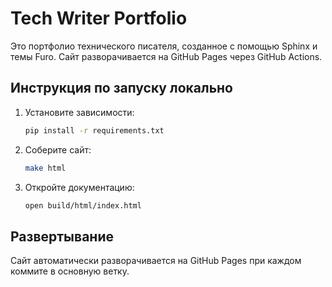 # Tech Writer Portfolio

Это портфолио технического писателя, созданное с помощью Sphinx и темы Furo. Сайт разворачивается на GitHub Pages через GitHub Actions.

## Инструкция по запуску локально
1. Установите зависимости:

   ```bash
   pip install -r requirements.txt

3. Соберите сайт:

    ```bash
    make html

3. Откройте документацию:

    ```bash
    open build/html/index.html

## Развертывание

Сайт автоматически разворачивается на GitHub Pages при каждом коммите в основную ветку.
